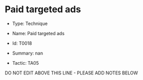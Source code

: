 # Paid targeted ads

* Type: Technique

* Name: Paid targeted ads

* Id: T0018

* Summary: nan

* Tactic: TA05

DO NOT EDIT ABOVE THIS LINE - PLEASE ADD NOTES BELOW
